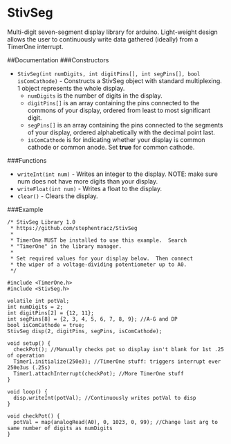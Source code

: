 # StivSeg
Multi-digit seven-segment display library for arduino.  Light-weight design allows the user to continuously write data gathered (ideally) from a TimerOne interrupt.

##Documentation
###Constructors
* `StivSeg(int numDigits, int digitPins[], int segPins[], bool isComCathode)` \- Constructs a StivSeg object with standard multiplexing.  1 object represents the whole display.
  * `numDigits` is the number of digits in the display.
  * `digitPins[]` is an array containing the pins connected to the commons of your display, ordered from least to most significant digit.
  * `segPins[]` is an array containing the pins connected to the segments of your display, ordered alphabetically with the decimal point last.
  * `isComCathode` is for indicating whether your display is common cathode or common anode.  Set **true** for common cathode.

###Functions
* `writeInt(int num)` \- Writes an integer to the display.  NOTE: make sure num does not have more digits than your display.
* `writeFloat(int num)` \- Writes a float to the display.
* `clear()` \- Clears the display.

###Example
```
/* StivSeg Library 1.0
 * https://github.com/stephentracz/StivSeg
 * 
 * TimerOne MUST be installed to use this example.  Search
 * "TimerOne" in the library manager.
 * 
 * Set required values for your display below.  Then connect
 * the wiper of a voltage-dividing potentiometer up to A0.
 */

#include <TimerOne.h>
#include <StivSeg.h>

volatile int potVal;
int numDigits = 2;
int digitPins[2] = {12, 11};
int segPins[8] = {2, 3, 4, 5, 6, 7, 8, 9}; //A-G and DP
bool isComCathode = true;
StivSeg disp(2, digitPins, segPins, isComCathode);

void setup() {
  checkPot(); //Manually checks pot so display isn't blank for 1st .25 of operation
  Timer1.initialize(250e3); //TimerOne stuff: triggers interrupt ever 250e3us (.25s)
  Timer1.attachInterrupt(checkPot); //More TimerOne stuff
}

void loop() {
  disp.writeInt(potVal); //Continuously writes potVal to disp
}

void checkPot() {
  potVal = map(analogRead(A0), 0, 1023, 0, 99); //Change last arg to same number of digits as numDigits
}
```
